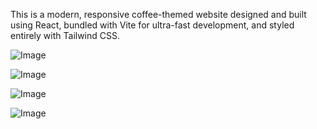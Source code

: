This is a modern, responsive coffee-themed website designed and built using React, bundled with Vite for ultra-fast development, and styled entirely with Tailwind CSS.

![Image](https://github.com/user-attachments/assets/8ce114b7-d079-48c6-95ea-effcc5902fd9)

![Image](https://github.com/user-attachments/assets/4cd8b5d8-f5a6-4379-b9f3-c67e0bf02a2e)

![Image](https://github.com/user-attachments/assets/ec057ecf-2ef8-453c-be13-267542253f66)

![Image](https://github.com/user-attachments/assets/a2a40c62-ea7b-4b57-96c2-3beb26542927)

